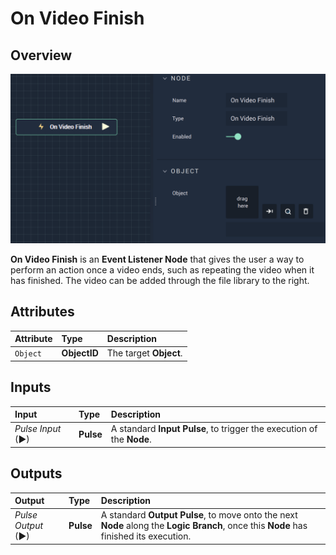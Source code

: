 # On Video Finish

## Overview
![The On Video Finish Node.](../../../.gitbook/assets/onvideofinish.png)


**On Video Finish** is an **Event Listener Node** that gives the user a way to perform an action once a video ends, such as repeating the video when it has finished. The video can be added through the file library to the right.

## Attributes

| Attribute | Type | Description |
| :--- | :--- | :--- |
| `Object` | **ObjectID** | The target **Object**. |

## Inputs
| Input | Type | Description |
| :--- | :--- | :--- |
| _Pulse Input_ \(►\) | **Pulse** | A standard **Input Pulse**, to trigger the execution of the **Node**. |

## Outputs

| Output | Type | Description |
| :--- | :--- | :--- |
| _Pulse Output_ \(►\) | **Pulse** | A standard **Output Pulse**, to move onto the next **Node** along the **Logic Branch**, once this **Node** has finished its execution. |